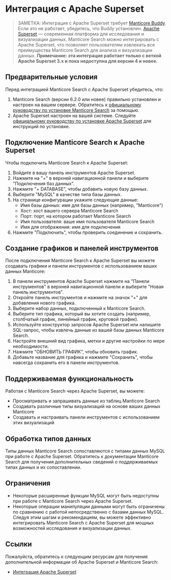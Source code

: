 # Интеграция с Apache Superset
> ЗАМЕТКА: Интеграция с Apache Superset требует [Manticore Buddy](../Installation/Manticore_Buddy.md). Если это не работает, убедитесь, что Buddy установлен.
[Apache Superset](https://superset.apache.org/) — современная платформа для исследования и визуализации данных. Manticore Search можно интегрировать с Apache Superset, что позволяет пользователям извлекать все преимущества Manticore Search для анализа и визуализации данных.
**Примечание: эта интеграция работает только с веткой Apache Superset 3.x и пока недоступна для версии 4 и новее.**
## Предварительные условия
Перед интеграцией Manticore Search с Apache Superset убедитесь, что:
1. Manticore Search (версии 6.2.0 или новее) правильно установлен и настроен на вашем сервере. Обратитесь к [официальному руководству по установке Manticore Search](https://manual.manticoresearch.com/Installation/Installation) за помощью.
2. Apache Superset настроен на вашей системе. Следуйте [официальному руководству по установке Apache Superset](https://superset.apache.org/docs/quickstart) для инструкций по установке.
## Подключение Manticore Search к Apache Superset
Чтобы подключить Manticore Search к Apache Superset:
1. Войдите в вашу панель инструментов Apache Superset.
2. Нажмите на "+" в верхней навигационной панели и выберите "Подключения баз данных".
3. Нажмите "+ DATABASE", чтобы добавить новую базу данных.
4. Выберите "MySQL" в качестве типа базы данных.
5. На странице конфигурации укажите следующие данные:
   - Имя базы данных: имя для базы данных (например, "Manticore")
   - Хост: хост вашего сервера Manticore Search
   - Порт: порт, на котором работает Manticore Search
   - Имя пользователя: ваше имя пользователя Manticore Search
   - Имя для отображения: имя для подключения
6. Нажмите "Подключить", чтобы проверить соединение и сохранить.
## Создание графиков и панелей инструментов
После подключения Manticore Search к Apache Superset вы можете создавать графики и панели инструментов с использованием ваших данных Manticore:
1. В панели инструментов Apache Superset нажмите на "Панели инструментов" в верхней навигационной панели и выберите "Новая панель инструментов".
2. Откройте панель инструментов и нажмите на значок "+" для добавления нового графика.
3. Выберите набор данных, подключенный к Manticore Search.
4. Выберите тип графика, который вы хотите создать (например, столбчатый график, линейный график, круговой график).
5. Используйте конструктор запросов Apache Superset или напишите SQL-запрос, чтобы извлечь данные из вашей базы данных Manticore Search.
6. Настройте внешний вид графика, метки и другие настройки по мере необходимости.
7. Нажмите "ОБНОВИТЬ ГРАФИК", чтобы обновить график.
8. Добавьте название для графика и нажмите "Сохранить", чтобы навсегда сохранить его в панели инструментов.
## Поддерживаемая функциональность
Работая с Manticore Search через Apache Superset, вы можете:
- Просматривать и запрашивать данные из таблиц Manticore Search
- Создавать различные типы визуализаций на основе ваших данных Manticore
- Создавать и настраивать панели инструментов с использованием этих визуализаций
## Обработка типов данных
Типы данных Manticore Search сопоставляются с типами данных MySQL при работе с Apache Superset. Обратитесь к документации Manticore Search для получения дополнительных сведений о поддерживаемых типах данных и их сопоставлении.
## Ограничения
- Некоторые расширенные функции MySQL могут быть недоступны при работе с Manticore Search через Apache Superset.
- Некоторые операции манипуляции данными могут быть ограничены по сравнению с работой непосредственно с базами данных MySQL.
Следуя этим шагам и рекомендациям, вы можете эффективно интегрировать Manticore Search с Apache Superset для мощных возможностей исследования и визуализации данных.
## Ссылки
Пожалуйста, обратитесь к следующим ресурсам для получения дополнительной информации об Apache Superset и Manticore Search:
- [Интеграция Apache Superset](https://manticoresearch.com/blog/manticoresearch-apache-superset-integration/)





















